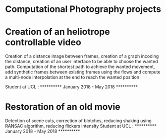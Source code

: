 # Computational Photography projects

# Creation of an heliotrope controllable video
Creation of a distance image between frames, creation of a graph incoding the distance, creation of an user interface to be able to choose the wanted path.
Computation of the shortest path to achieve the wanted movement, add synthetic frames between existing frames using the flows and compute a multi-node interpolation at the end to reach the wanted position 

Student at UCL :  ********** January 2018 - May 2018 **********


# Restoration of an old movie
Detection of scene cuts, correction of blotches, reducing shaking using RANSAC algorithm, reducing flickers intensity
Student at UCL :  ********** January 2018 - May 2018 **********
